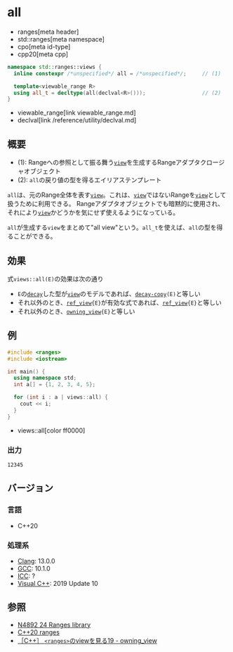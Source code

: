 # all
* ranges[meta header]
* std::ranges[meta namespace]
* cpo[meta id-type]
* cpp20[meta cpp]

```cpp
namespace std::ranges::views {
  inline constexpr /*unspecified*/ all = /*unspecified*/;     // (1)

  template<viewable_range R>
  using all_t = decltype(all(declval<R>()));                  // (2)
}
```
* viewable_range[link viewable_range.md]
* declval[link /reference/utility/declval.md]

## 概要
- (1): Rangeへの参照として振る舞う[`view`](view.md)を生成するRangeアダプタクロージャオブジェクト
- (2): `all`の戻り値の型を得るエイリアステンプレート

`all`は、元のRange全体を表す[`view`](view.md)。これは、[`view`](view.md)ではないRangeを[`view`](view.md)として扱うために利用できる。
Rangeアダプタオブジェクトでも暗黙的に使用され、それにより[`view`](view.md)かどうかを気にせず使えるようになっている。

`all`が生成する`view`をまとめて"all view"という。`all_t`を使えば、`all`の型を得ることができる。

## 効果

式`views::all(E)`の効果は次の通り
- `E`の[`decay`](/reference/type_traits/decay.md)した型が[`view`](view.md)のモデルであれば、[`decay-copy`](/reference/exposition-only/decay-copy.md)`(E)`と等しい
- それ以外のとき、[`ref_view`](ref_view.md)`{E}`が有効な式であれば、[`ref_view`](ref_view.md)`{E}`と等しい
- それ以外のとき、[`owning_view`](owning_view.md)`{E}`と等しい

## 例
```cpp example
#include <ranges>
#include <iostream>

int main() {
  using namespace std;
  int a[] = {1, 2, 3, 4, 5};

  for (int i : a | views::all) {
    cout << i;
  }
}
```
* views::all[color ff0000]

### 出力
```
12345
```

## バージョン
### 言語
- C++20

### 処理系
- [Clang](/implementation.md#clang): 13.0.0
- [GCC](/implementation.md#gcc): 10.1.0
- [ICC](/implementation.md#icc): ?
- [Visual C++](/implementation.md#visual_cpp): 2019 Update 10

## 参照
- [N4892 24 Ranges library](https://timsong-cpp.github.io/cppwp/ranges)
- [C++20 ranges](https://techbookfest.org/product/5134506308665344)
- [［C++］ `<ranges>`のviewを見る19 - owning_view](https://zenn.dev/onihusube/articles/fd07528b68ae0c)